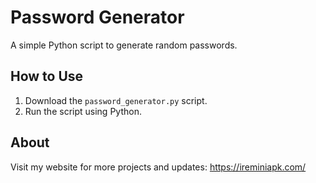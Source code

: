 # Password Generator
A simple Python script to generate random passwords.

## How to Use
1. Download the `password_generator.py` script.
2. Run the script using Python.

## About
Visit my website for more projects and updates: https://ireminiapk.com/
